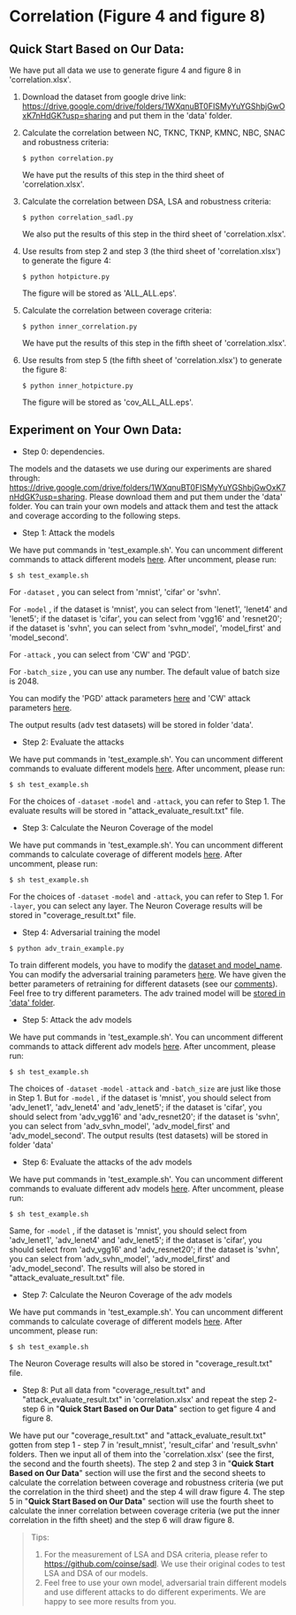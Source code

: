 # Correlation (Figure 4 and figure 8)

## Quick Start Based on Our Data:

We have put all data we use to generate figure 4 and figure 8 in 'correlation.xlsx'. 

1. Download the dataset from google drive link: https://drive.google.com/drive/folders/1WXqnuBT0FISMyYuYGShbjGwOxK7nHdGK?usp=sharing and put them in the 'data' folder. 

2. Calculate the correlation between NC, TKNC, TKNP, KMNC, NBC, SNAC and robustness criteria:

   ```$ python correlation.py ``` 

   We have put the results of this step in the third sheet of 'correlation.xlsx'. 

3. Calculate the correlation between DSA, LSA and robustness criteria:

   ```$ python correlation_sadl.py ``` 

   We also put the results of this step in the third sheet of 'correlation.xlsx'. 

4. Use results from step 2 and step 3 (the third sheet of 'correlation.xlsx') to generate the figure 4:

   ```$ python hotpicture.py ``` 

   The figure will be stored as 'ALL_ALL.eps'.

5. Calculate the correlation between coverage criteria:

   ```$ python inner_correlation.py ``` 

   We have put the results of this step in the fifth sheet of 'correlation.xlsx'. 

6. Use results from step 5 (the fifth sheet of 'correlation.xlsx') to generate the figure 8:

   ```$ python inner_hotpicture.py ``` 

   The figure will be stored as 'cov_ALL_ALL.eps'.



## Experiment on Your Own Data:

- Step 0: dependencies.

The models and the datasets we use during our experiments are shared through: https://drive.google.com/drive/folders/1WXqnuBT0FISMyYuYGShbjGwOxK7nHdGK?usp=sharing. Please download them and put them under the 'data' folder. You can train your own models and attack them and test the attack and coverage according to the following steps.

- Step 1: Attack the models 

We have put commands in 'test_example.sh'. You can uncomment different commands to attack different models [here](https://github.com/DNNTesting/CovTesting/blob/f1be13587df8ae74bc36a02f0c48870013691bd3/Figure%204%20and%20figure%208/test_example.sh#L14-L37). After uncomment, please run:

```$ sh test_example.sh``` 

For `-dataset` , you can select from 'mnist', 'cifar' or 'svhn'. 

For `-model` , if the dataset is 'mnist', you can select from 'lenet1', 'lenet4' and 'lenet5'; if the dataset is 'cifar', you can select from 'vgg16' and 'resnet20';  if the dataset is 'svhn', you can select from 'svhn_model', 'model_first' and 'model_second'. 

For `-attack` , you can select from 'CW' and 'PGD'.

For `-batch_size` , you can use any number. The default value of batch size is 2048.

You can modify the 'PGD' attack parameters [here](https://github.com/DNNTesting/CovTesting/blob/f1be13587df8ae74bc36a02f0c48870013691bd3/Figure%204%20and%20figure%208/attack.py#L163-L186) and 'CW' attack parameters [here](https://github.com/DNNTesting/CovTesting/blob/f1be13587df8ae74bc36a02f0c48870013691bd3/Figure%204%20and%20figure%208/attack.py#L125-L134). 

The output results (adv test datasets) will be stored in folder 'data'.

- Step 2: Evaluate the attacks

We have put commands in 'test_example.sh'. You can uncomment different commands to evaluate different models [here](https://github.com/DNNTesting/CovTesting/blob/f1be13587df8ae74bc36a02f0c48870013691bd3/Figure%204%20and%20figure%208/test_example.sh#L40-L63). After uncomment, please run:

```$ sh test_example.sh``` 

For the choices of `-dataset` `-model` and `-attack`, you can refer to Step 1. The evaluate results will be stored in "attack_evaluate_result.txt" file. 

- Step 3: Calculate the Neuron Coverage of the model

We have put commands in 'test_example.sh'. You can uncomment different commands to calculate coverage of different models [here](https://github.com/DNNTesting/CovTesting/blob/f1be13587df8ae74bc36a02f0c48870013691bd3/Figure%204%20and%20figure%208/test_example.sh#L66-L89). After uncomment, please run:

```$ sh test_example.sh``` 

For the choices of `-dataset` `-model` and `-attack`, you can refer to Step 1. For `-layer`, you can select any layer. The Neuron Coverage results will be stored in "coverage_result.txt" file. 

- Step 4: Adversarial training the model

`$ python adv_train_example.py`

To train different models, you have to modify the [dataset and model_name](https://github.com/DNNTesting/CovTesting/blob/f1be13587df8ae74bc36a02f0c48870013691bd3/Figure%204%20and%20figure%208/adv_train_example.py#L36-L37). You can modify the adversarial training parameters [here](https://github.com/DNNTesting/CovTesting/blob/f1be13587df8ae74bc36a02f0c48870013691bd3/Figure%204%20and%20figure%208/adv_train_example.py#L69-L79). We have given the better parameters of retraining for different datasets (see our [comments](https://github.com/DNNTesting/CovTesting/blob/f1be13587df8ae74bc36a02f0c48870013691bd3/Figure%204%20and%20figure%208/adv_train_example.py#L69-L79)). Feel free to try different parameters. The adv trained model will be [stored in 'data' folder](https://github.com/DNNTesting/CovTesting/blob/f1be13587df8ae74bc36a02f0c48870013691bd3/Figure%204%20and%20figure%208/adv_train_example.py#L82). 

- Step 5: Attack the adv models

We have put commands in 'test_example.sh'. You can uncomment different commands to attack different adv models [here](https://github.com/DNNTesting/CovTesting/blob/f1be13587df8ae74bc36a02f0c48870013691bd3/Figure%204%20and%20figure%208/test_example.sh#L93-L116).  After uncomment, please run:

```$ sh test_example.sh``` 

The choices of `-dataset` `-model`  `-attack` and `-batch_size` are just like those in Step 1. But for `-model` , if the dataset is 'mnist', you should select from 'adv_lenet1', 'adv_lenet4' and 'adv_lenet5'; if the dataset is 'cifar', you should select from 'adv_vgg16' and 'adv_resnet20'; if the dataset is 'svhn', you can select from 'adv_svhn_model', 'adv_model_first' and 'adv_model_second'. The output results (test datasets) will be stored in folder 'data'

- Step 6: Evaluate the attacks of the adv models

We have put commands in 'test_example.sh'. You can uncomment different commands to evaluate different adv models [here](https://github.com/DNNTesting/CovTesting/blob/f1be13587df8ae74bc36a02f0c48870013691bd3/Figure%204%20and%20figure%208/test_example.sh#L119-L142). After uncomment, please run:

```$ sh test_example.sh``` 

Same, for `-model` , if the dataset is 'mnist', you should select from 'adv_lenet1', 'adv_lenet4' and 'adv_lenet5'; if the dataset is 'cifar', you should select from 'adv_vgg16' and 'adv_resnet20'; if the dataset is 'svhn', you can select from 'adv_svhn_model', 'adv_model_first' and 'adv_model_second'.  The results will also be stored in "attack_evaluate_result.txt" file. 

- Step 7: Calculate the Neuron Coverage of the adv models

We have put commands in 'test_example.sh'. You can uncomment different commands to calculate coverage of different models [here](https://github.com/DNNTesting/CovTesting/blob/f1be13587df8ae74bc36a02f0c48870013691bd3/Figure%204%20and%20figure%208/test_example.sh#L144-L167). After uncomment, please run:

```$ sh test_example.sh``` 

The Neuron Coverage results will also be stored in "coverage_result.txt" file. 

- Step 8: Put all data from "coverage_result.txt" and "attack_evaluate_result.txt" in 'correlation.xlsx' and repeat the step 2- step 6 in "**Quick Start Based on Our Data**" section to get figure 4 and figure 8. 

We have put our "coverage_result.txt" and "attack_evaluate_result.txt" gotten from step 1 - step 7 in 'result_mnist', 'result_cifar' and 'result_svhn' folders. Then we input all of them into the 'correlation.xlsx'  (see the first, the second and the fourth sheets). The step 2 and step 3 in "**Quick Start Based on Our Data**" section will use the first and the second sheets to calculate the correlation between coverage and robustness criteria (we put the correlation in the third sheet) and the step 4 will draw figure 4. The step 5 in "**Quick Start Based on Our Data**" section will use the fourth sheet to calculate the inner correlation between coverage criteria (we put the inner correlation in the fifth sheet) and the step 6 will draw figure 8. 



> Tips:
>
> 1. For the measurement of LSA and DSA criteria, please refer to https://github.com/coinse/sadl. We use their original codes to test LSA and DSA of our models. 
> 2. Feel free to use your own model, adversarial train different models and use different attacks to do different experiments. We are happy to see more results from you. 
>








